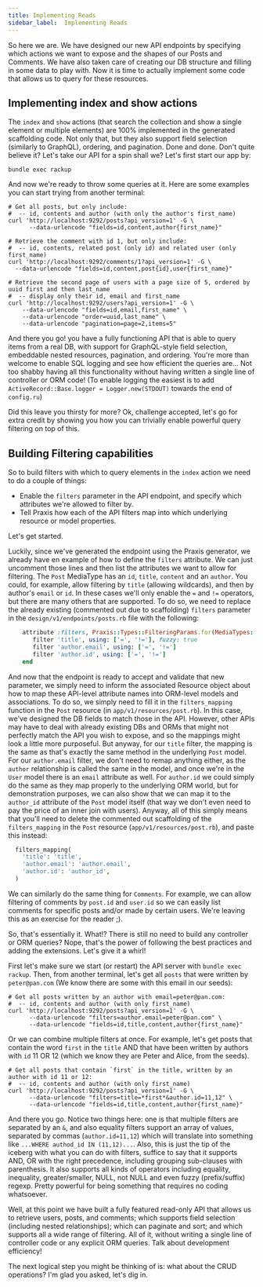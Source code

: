 ```yaml
---
title: Implementing Reads
sidebar_label:  Implementing Reads
---
```


So here we are. We have designed our new API endpoints by specifying which actions we want to expose and the shapes of our Posts and Comments. We have also taken care of creating our DB structure and filling in some data to play with. Now it is time to actually implement some code that allows us to query for these resources.

## Implementing index and show actions

The `index` and `show` actions (that search the collection and show a single element or multiple elements) are 100% implemented in the generated scaffolding code. Not only that, but they also support field selection (similarly to GraphQL), ordering, and pagination. Done and done. Don't quite believe it? Let's take our API for a spin shall we? Let's first start our app by:

```shell
bundle exec rackup
```

And now we're ready to throw some queries at it. Here are some examples you can start trying from another terminal:

```shell
# Get all posts, but only include:
#  -- id, contents and author (with only the author's first_name)
curl 'http://localhost:9292/posts?api_version=1' -G \
      --data-urlencode "fields=id,content,author{first_name}"

# Retrieve the comment with id 1, but only include:
#  -- id, contents, related post (only id) and related user (only first_name)
curl 'http://localhost:9292/comments/1?api_version=1' -G \
  --data-urlencode "fields=id,content,post{id},user{first_name}"

# Retrieve the second page of users with a page size of 5, ordered by uuid first and then last_name
#  -- display only their id, email and first_name
curl 'http://localhost:9292/users?api_version=1' -G \
    --data-urlencode "fields=id,email,first_name" \
    --data-urlencode "order=uuid,last_name" \
    --data-urlencode "pagination=page=2,items=5"
```

And there you go! you have a fully functioning API that is able to query items from a real DB, with support for GraphQL-style field selection, embeddable nested resources, pagination, and ordering. You're more than welcome to enable SQL logging and see how efficient the queries are... Not too shabby having all this functionality without having written a single line of controller or ORM code! (To enable logging the easiest is to add `ActiveRecord::Base.logger = Logger.new(STDOUT)` towards the end of `config.ru`)

Did this leave you thirsty for more? Ok, challenge accepted, let's go for extra credit by showing you how you can trivially enable powerful query filtering on top of this.

## Building Filtering capabilities

So to build filters with which to query elements in the `index` action we need to do a couple of things:

 * Enable the `filters` parameter in the API endpoint, and specify which attributes we're allowed to filter by.
 * Tell Praxis how each of the API filters map into which underlying resource or model properties.

Let's get started.

Luckily, since we've generated the endpoint using the Praxis generator, we already have en example of how to define the `filters` attribute. We can just uncomment those lines and then list the attributes we want to allow for filtering. The `Post` MediaType has an `id`, `title`, `content` and an `author`. You could, for example, allow filtering by `title` (allowing wildcards), and then by author's `email` or `id`. In these cases we'll only enable the `=` and `!=` operators, but there are many others that are supported. To do so, we need to replace the already existing (commented out due to scaffolding) `filters` parameter in the `design/v1/endpoints/posts.rb` file with the following:

```ruby
    attribute :filters, Praxis::Types::FilteringParams.for(MediaTypes::Post) do
       filter 'title', using: ['=', '!='], fuzzy: true
       filter 'author.email', using: ['=', '!=']
       filter 'author.id', using: ['=', '!=']
    end
```

And now that the endpoint is ready to accept and validate that new parameter, we simply need to inform the associated Resource object about how to map these API-level attribute names into ORM-level models and associations. To do so, we simply need to fill it in the `filters_mapping` function in the `Post` resource (in `app/v1/resources/post.rb`). In this case, we've designed the DB fields to match those in the API. However, other APIs may have to deal with already existing DBs and ORMs that might not perfectly match the API you wish to expose, and so the mappings might look a little more purposeful. But anyway, for our `title` filter, the mapping is the same as that's exactly the same method in the underlying `Post` model. For our `author.email` filter, we don't need to remap anything either, as the `author` relationship is called the same in the model, and once we're in the `User` model there is an `email` attribute as well. For `author.id` we could simply do the same as they map properly to the underlying ORM world, but for demonstration purposes, we can also show that we can map it to the `author_id` attribute of the `Post` model itself (that way we don't even need to pay the price of an inner join with users). Anyway, all of this simply means that you'll need to delete the commented out scaffolding of the `filters_mapping` in the `Post` resource (`app/v1/resources/post.rb`), and paste this instead:

```ruby
  filters_mapping(
    'title': 'title',
    'author.email': 'author.email',
    'author.id': 'author_id',
  )
```

We can similarly do the same thing for `Comments`. For example, we can allow filtering of comments by `post.id` and `user.id` so we can easily list comments for specific posts and/or made by certain users. We're leaving this as an exercise for the reader ;).

So, that's essentially it. What!? There is still no need to build any controller or ORM queries? Nope, that's the power of following the best practices and adding the extensions. Let's give it a whirl!

First let's make sure we start (or restart) the API server with `bundle exec rackup`. Then, from another terminal, let's get all `posts` that were written by `peter@pan.com` (We know there are some with this email in our seeds):

```shell
# Get all posts written by an author with email=peter@pan.com:
#  -- id, contents and author (with only first_name)
curl 'http://localhost:9292/posts?api_version=1' -G \
      --data-urlencode "filters=author.email=peter@pan.com" \
      --data-urlencode "fields=id,title,content,author{first_name}"
```

Or we can combine multiple filters at once. For example, let's get posts that contain the word `first` in the `title` AND that have been written by authors with `id` 11 OR 12 (which we know they are Peter and Alice, from the seeds).

```shell
# Get all posts that contain `first` in the title, written by an author with id 11 or 12:
#  -- id, contents and author (with only first_name)
curl 'http://localhost:9292/posts?api_version=1' -G \
      --data-urlencode "filters=title=*first*&author.id=11,12" \
      --data-urlencode "fields=id,title,content,author{first_name}"
```

And there you go. Notice two things here: one is that multiple filters are separated by an `&`, and also equality filters support an array of values, separated by commas (`author.id=11,12`) which will translate into something like `...WHERE authod_id IN (11,12)...`. Also, this is just the tip of the iceberg with what you can do with filters, suffice to say that it supports AND, OR with the right precedence, including grouping sub-clauses with parenthesis. It also supports all kinds of operators including equality, inequality, greater/smaller, NULL, not NULL and even fuzzy (prefix/suffix) regexp. Pretty powerful for being something that requires no coding whatsoever.

Well, at this point we have built a fully featured read-only API that allows us to retrieve users, posts, and comments; which supports field selection (including nested relationships); which can paginate and sort; and which supports all a wide range of filtering. All of it, without writing a single line of controller code or any explicit ORM queries. Talk about development efficiency!

The next logical step you might be thinking of is: what about the CRUD operations? I'm glad you asked, let's dig in.